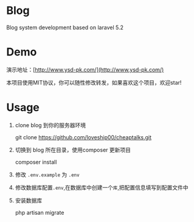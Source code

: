 # Blog

Blog system development based on laravel  5.2

# Demo

演示地址：[http://www.ysd-pk.com/](http://www.ysd-pk.com/)

本项目使用MIT协议，你可以随性修改转发，如果喜欢这个项目，欢迎star!

# Usage

1. clone blog 到你的服务器环境

	git clone https://github.com/loveship00/cheaptalks.git
	

2. 切换到 blog 所在目录，使用composer 更新项目
	
	composer install
	
3. 修改 `.env.example` 为 `.env` 

4. 修改数据库配置`.env`,在数据库中创建一个`库`,把配置信息填写到配置文件中

5. 安装数据库

    php artisan migrate



